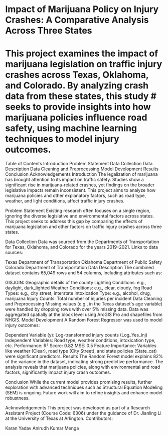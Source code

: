 # Impact of Marijuana Policy on Injury Crashes: A Comparative Analysis Across Three States
# This project examines the impact of marijuana legislation on traffic injury crashes across Texas, Oklahoma, and Colorado. By analyzing crash data from these states, this study # seeks to provide insights into how marijuana policies influence road safety, using machine learning techniques to model injury outcomes.

Table of Contents
Introduction
Problem Statement
Data Collection
Data Description
Data Cleaning and Preprocessing
Model Development
Results
Conclusion
Acknowledgements
Introduction
The legalization of marijuana has brought attention to its impact on traffic safety. Studies show a significant rise in marijuana-related crashes, yet findings on the broader legislative impacts remain inconsistent. This project aims to analyze how marijuana policies and other explanatory factors, such as road type, weather, and light conditions, affect traffic injury crashes.

Problem Statement
Existing research often focuses on a single region, ignoring the diverse legislative and environmental factors across states. This project seeks to address this gap by comparing the effects of marijuana legislation and other factors on traffic injury crashes across three states.

Data Collection
Data was sourced from the Departments of Transportation for Texas, Oklahoma, and Colorado for the years 2019–2021. Links to data sources:

Texas Department of Transportation
Oklahoma Department of Public Safety
Colorado Department of Transportation
Data Description
The combined dataset contains 65,049 rows and 54 columns, including attributes such as:

GISJOIN: Geographic details of the county
Lighting Conditions: e.g., daylight, dark_lighted
Weather Conditions: e.g., clear, cloudy, fog
Road Types: e.g., city street, interstate
Intoxication Type: e.g., alcohol, drug, marijuana
Injury Counts: Total number of injuries per incident
Data Cleaning and Preprocessing
Missing values (e.g., in the Texas dataset's age variable) were handled by dropping rows with over 5% missing data.
Data was aggregated spatially at the block level using ArcGIS Pro and shapefiles from NHGIS.
Model Development
A Random Forest Regressor was used to model injury outcomes:

Dependent Variable (y): Log-transformed injury counts (Log_Yes_inj)
Independent Variables: Road type, weather conditions, intoxication type, etc.
Performance:
R² Score: 0.82
MSE: 0.5
Feature Importance: Variables like weather (Clear), road type (City Street), and state policies (State_cat) were significant predictors.
Results
The Random Forest model explains 82% of the variance in the dataset, indicating strong predictive performance. The analysis reveals that marijuana policies, along with environmental and road factors, significantly impact injury crash outcomes.

Conclusion
While the current model provides promising results, further exploration with advanced techniques such as Structural Equation Modeling (SEM) is ongoing. Future work will aim to refine insights and enhance model robustness.

Acknowledgements
This project was developed as part of a Research Assistant Project (Course Code: 6306) under the guidance of Dr. Jianling Li at the University of Texas at Arlington. Contributors:

Karan Yadav
Anirudh Kumar Menga
